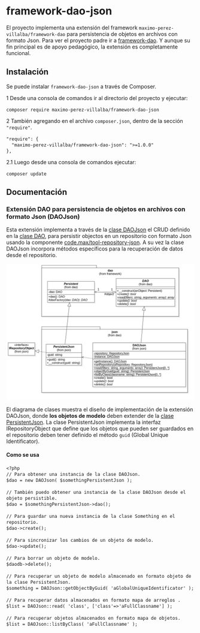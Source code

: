 # framework-dao-json
El proyecto implementa una extensión del framework `maximo-perez-villalba/framework-dao` para persistencia de objetos en archivos con formato Json. Para ver el proyecto padre ir a [framework-dao](https://github.com/maximo-perez-villalba/framework-dao). Y aunque su fin principal es de apoyo pedagógico, la extensión es completamente funcional.


## Instalación
Se puede instalar `framework-dao-json` a través de Composer.

1 Desde una consola de comandos ir al directorio del proyecto y ejecutar:
```
composer require maximo-perez-villalba/framework-dao-json
```

2 También agregando en el archivo `composer.json`, dentro de la sección  `"require"`.
```
"require": {
  "maximo-perez-villalba/framework-dao-json": ">=1.0.0"
},
```
2.1 Luego desde una consola de comandos ejecutar:
```
composer update
```


## Documentación
### Extensión DAO para persistencia de objetos en archivos con formato Json (DAOJson)
Esta extensión implementa a través de la [clase DAOJson](src/framework/dao/json/DAOJson.php) el CRUD definido en la [clase DAO](https://github.com/maximo-perez-villalba/framework-dao/blob/main/src/framework/dao/DAO.php), para persistir objectos en un repositorio con formato Json  usando la componente [code.max/tool-repository-json](https://gitlab.com/code.max/tool-repository-json). A su vez la clase DAOJson incorpora métodos específicos para la recuperación de datos desde el repositorio.


![image:uml-class-daojson.png](/docs/uml-class-framework-dao-json.png)

El diagrama de clases muestra el diseño de implementación de la extensión DAOJson, donde **los objetos de modelo** deben extender de la [clase PersistentJson](/src/framework/dao/json/PersistentJson.php). La clase PersistentJson implementa la interfaz IRepositoryObject que define que los objetos que pueden ser guardados en el repositorio deben tener definido el método `guid` (Global Unique Identificator).
 
#### Como se usa
```
<?php
// Para obtener una instancia de la clase DAOJson.
$dao = new DAOJson( $somethingPersistentJson );

// También puedo obtener una instancia de la clase DAOJson desde el objeto persistible. 
$dao = $somethingPersistentJson->dao();

// Para guardar una nueva instancia de la clase Something en el repositorio.
$dao->create();

// Para sincronizar los cambios de un objeto de modelo.
$dao->update();

// Para borrar un objeto de modelo.
$daodb->delete();

// Para recuperar un objeto de modelo almacenado en formato objeto de la clase PersistentJson.
$something = DAOJson::getObjectByGuid( 'aGlobalUniqueIdentificator' );

// Para recuperar datos almacenados en formato mapa de arreglos .
$list = DAOJson::read( 'class', ['class'=>'aFullClassname'] );

// Para recuperar objetos almacenados en formato mapa de objetos.
$list = DAOJson::listByClass( 'aFullClassname' );
```

